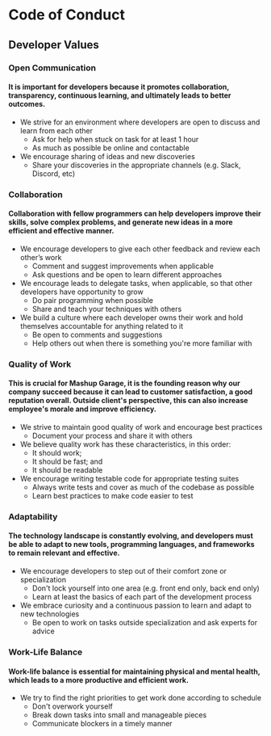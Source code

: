 # Code of Conduct

## Developer Values

### Open Communication

#### It is important for developers because it promotes collaboration, transparency, continuous learning, and ultimately leads to better outcomes.

- We strive for an environment where developers are open to discuss and learn from each other
  - Ask for help when stuck on task for at least 1 hour
  - As much as possible be online and contactable
- We encourage sharing of ideas and new discoveries
  - Share your discoveries in the appropriate channels (e.g. Slack, Discord, etc)

### Collaboration

#### Collaboration with fellow programmers can help developers improve their skills, solve complex problems, and generate new ideas in a more efficient and effective manner.

- We encourage developers to give each other feedback and review each other’s work
  - Comment and suggest improvements when applicable
  - Ask questions and be open to learn different approaches
- We encourage leads to delegate tasks, when applicable, so that other developers have opportunity to grow
  - Do pair programming when possible
  - Share and teach your techniques with others
- We build a culture where each developer owns their work and hold themselves accountable for anything related to it
  - Be open to comments and suggestions
  - Help others out when there is something you're more familiar with

### Quality of Work

#### This is crucial for Mashup Garage, it is the founding reason why our company succeed because it can lead to customer satisfaction, a good reputation overall. Outside client's perspective, this can also increase employee's morale and improve efficiency.

- We strive to maintain good quality of work and encourage best practices
  - Document your process and share it with others
- We believe quality work has these characteristics, in this order:
  - It should work;
  - It should be fast; and
  - It should be readable
- We encourage writing testable code for appropriate testing suites
  - Always write tests and cover as much of the codebase as possible
  - Learn best practices to make code easier to test

### Adaptability

#### The technology landscape is constantly evolving, and developers must be able to adapt to new tools, programming languages, and frameworks to remain relevant and effective.

- We encourage developers to step out of their comfort zone or specialization
  - Don't lock yourself into one area (e.g. front end only, back end only)
  - Learn at least the basics of each part of the development process
- We embrace curiosity and a continuous passion to learn and adapt to new technologies
  - Be open to work on tasks outside specialization and ask experts for advice

### Work-Life Balance

#### Work-life balance is essential for maintaining physical and mental health, which leads to a more productive and efficient work.

- We try to find the right priorities to get work done according to schedule
  - Don't overwork yourself
  - Break down tasks into small and manageable pieces
  - Communicate blockers in a timely manner

